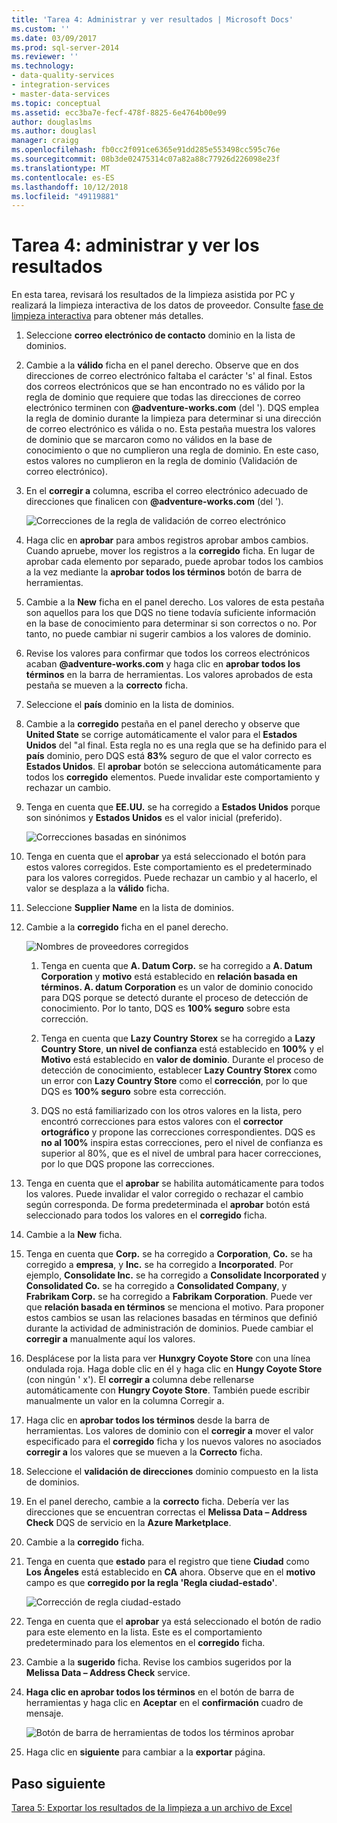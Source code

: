 ```yaml
---
title: 'Tarea 4: Administrar y ver resultados | Microsoft Docs'
ms.custom: ''
ms.date: 03/09/2017
ms.prod: sql-server-2014
ms.reviewer: ''
ms.technology:
- data-quality-services
- integration-services
- master-data-services
ms.topic: conceptual
ms.assetid: ecc3ba7e-fecf-478f-8825-6e4764b00e99
author: douglaslms
ms.author: douglasl
manager: craigg
ms.openlocfilehash: fb0cc2f091ce6365e91dd285e553498cc595c76e
ms.sourcegitcommit: 08b3de02475314c07a82a88c77926d226098e23f
ms.translationtype: MT
ms.contentlocale: es-ES
ms.lasthandoff: 10/12/2018
ms.locfileid: "49119881"
---
```

# <a name="task-4-manaing-and-viewing-results"></a>Tarea 4: administrar y ver los resultados
  En esta tarea, revisará los resultados de la limpieza asistida por PC y realizará la limpieza interactiva de los datos de proveedor. Consulte [fase de limpieza interactiva](http://msdn.microsoft.com/library/hh213061.aspx#Interactive) para obtener más detalles.  
  
1.  Seleccione **correo electrónico de contacto** dominio en la lista de dominios.  
  
2.  Cambie a la **válido** ficha en el panel derecho. Observe que en dos direcciones de correo electrónico faltaba el carácter 's' al final. Estos dos correos electrónicos que se han encontrado no es válido por la regla de dominio que requiere que todas las direcciones de correo electrónico terminen con **@adventure-works.com** (del '). DQS emplea la regla de dominio durante la limpieza para determinar si una dirección de correo electrónico es válida o no. Esta pestaña muestra los valores de dominio que se marcaron como no válidos en la base de conocimiento o que no cumplieron una regla de dominio. En este caso, estos valores no cumplieron en la regla de dominio (Validación de correo electrónico).  
  
3.  En el **corregir a** columna, escriba el correo electrónico adecuado de direcciones que finalicen con **@adventure-works.com** (del ').  
  
     ![Correcciones de la regla de validación de correo electrónico](../../2014/tutorials/media/et-managingandviewingresults-01.jpg "correcciones de la regla de validación de correo electrónico")  
  
4.  Haga clic en **aprobar** para ambos registros aprobar ambos cambios. Cuando apruebe, mover los registros a la **corregido** ficha. En lugar de aprobar cada elemento por separado, puede aprobar todos los cambios a la vez mediante la **aprobar todos los términos** botón de barra de herramientas.  
  
5.  Cambie a la **New** ficha en el panel derecho. Los valores de esta pestaña son aquellos para los que DQS no tiene todavía suficiente información en la base de conocimiento para determinar si son correctos o no. Por tanto, no puede cambiar ni sugerir cambios a los valores de dominio.  
  
6.  Revise los valores para confirmar que todos los correos electrónicos acaban **@adventure-works.com** y haga clic en **aprobar todos los términos** en la barra de herramientas. Los valores aprobados de esta pestaña se mueven a la **correcto** ficha.  
  
7.  Seleccione el **país** dominio en la lista de dominios.  
  
8.  Cambie a la **corregido** pestaña en el panel derecho y observe que **United State** se corrige automáticamente el valor para el **Estados Unidos** del "al final. Esta regla no es una regla que se ha definido para el **país** dominio, pero DQS está **83%** seguro de que el valor correcto es **Estados Unidos**. El **aprobar** botón se selecciona automáticamente para todos los **corregido** elementos. Puede invalidar este comportamiento y rechazar un cambio.  
  
9. Tenga en cuenta que **EE.UU.** se ha corregido a **Estados Unidos** porque son sinónimos y **Estados Unidos** es el valor inicial (preferido).  
  
     ![Correcciones basadas en sinónimos](../../2014/tutorials/media/et-managingandviewingresults-02.jpg "correcciones basadas en sinónimos")  
  
10. Tenga en cuenta que el **aprobar** ya está seleccionado el botón para estos valores corregidos. Este comportamiento es el predeterminado para los valores corregidos. Puede rechazar un cambio y al hacerlo, el valor se desplaza a la **válido** ficha.  
  
11. Seleccione **Supplier Name** en la lista de dominios.  
  
12. Cambie a la **corregido** ficha en el panel derecho.  
  
     ![Nombres de proveedores corregidos](../../2014/tutorials/media/et-managingandviewingresults-03.jpg "nombres de proveedores corregidos")  
  
    1.  Tenga en cuenta que **A. Datum Corp.** se ha corregido a **A. Datum Corporation** y **motivo** está establecido en **relación basada en términos. A. datum Corporation** es un valor de dominio conocido para DQS porque se detectó durante el proceso de detección de conocimiento. Por lo tanto, DQS es **100% seguro** sobre esta corrección.  
  
    2.  Tenga en cuenta que **Lazy Country Storex** se ha corregido a **Lazy Country Store**, **un nivel de confianza** está establecido en **100%** y el **Motivo** está establecido en **valor de dominio**. Durante el proceso de detección de conocimiento, establecer **Lazy Country Storex** como un error con **Lazy Country Store** como el **corrección**, por lo que DQS es **100% seguro** sobre esta corrección.  
  
    3.  DQS no está familiarizado con los otros valores en la lista, pero encontró correcciones para estos valores con el **corrector ortográfico** y propone las correcciones correspondientes. DQS es **no al 100%** inspira estas correcciones, pero el nivel de confianza es superior al 80%, que es el nivel de umbral para hacer correcciones, por lo que DQS propone las correcciones.  
  
13. Tenga en cuenta que el **aprobar** se habilita automáticamente para todos los valores. Puede invalidar el valor corregido o rechazar el cambio según corresponda. De forma predeterminada el **aprobar** botón está seleccionado para todos los valores en el **corregido** ficha.  
  
14. Cambie a la **New** ficha.  
  
15. Tenga en cuenta que **Corp.** se ha corregido a **Corporation**, **Co.** se ha corregido a **empresa**, y **Inc.** se ha corregido a **Incorporated**. Por ejemplo, **Consolidate Inc.** se ha corregido a **Consolidate Incorporated** y **Consolidated Co.** se ha corregido a **Consolidated Company**, y **Frabrikam Corp.** se ha corregido a **Fabrikam Corporation**.  Puede ver que **relación basada en términos** se menciona el motivo. Para proponer estos cambios se usan las relaciones basadas en términos que definió durante la actividad de administración de dominios. Puede cambiar el **corregir a** manualmente aquí los valores.  
  
16. Desplácese por la lista para ver **Hunxgry Coyote Store** con una línea ondulada roja. Haga doble clic en él y haga clic en **Hungy Coyote Store** (con ningún ' x'). El **corregir a** columna debe rellenarse automáticamente con **Hungry Coyote Store**. También puede escribir manualmente un valor en la columna Corregir a.  
  
17. Haga clic en **aprobar todos los términos** desde la barra de herramientas. Los valores de dominio con el **corregir a** mover el valor especificado para el **corregido** ficha y los nuevos valores no asociados **corregir a** los valores que se mueven a la  **Correcto** ficha.  
  
18. Seleccione el **validación de direcciones** dominio compuesto en la lista de dominios.  
  
19. En el panel derecho, cambie a la **correcto** ficha. Debería ver las direcciones que se encuentran correctas el **Melissa Data – Address Check** DQS de servicio en la **Azure Marketplace**.  
  
20. Cambie a la **corregido** ficha.  
  
21. Tenga en cuenta que **estado** para el registro que tiene **Ciudad** como **Los Ángeles** está establecido en **CA** ahora. Observe que en el **motivo** campo es que **corregido por la regla 'Regla ciudad-estado'**.  
  
     ![Corrección de regla ciudad-estado](../../2014/tutorials/media/et-managingandviewingresults-04.jpg "corrección a la regla Ciudad-Estado")  
  
22. Tenga en cuenta que el **aprobar** ya está seleccionado el botón de radio para este elemento en la lista. Este es el comportamiento predeterminado para los elementos en el **corregido** ficha.  
  
23. Cambie a la **sugerido** ficha. Revise los cambios sugeridos por la **Melissa Data – Address Check** service.  
  
24. **Haga clic en aprobar todos los términos** en el botón de barra de herramientas y haga clic en **Aceptar** en el **confirmación** cuadro de mensaje.  
  
     ![Botón de barra de herramientas de todos los términos aprobar](../../2014/tutorials/media/et-managingandviewingresults-05.jpg "aprobar el botón de barra de herramientas de todos los términos")  
  
25. Haga clic en **siguiente** para cambiar a la **exportar** página.  
  
## <a name="next-step"></a>Paso siguiente  
 [Tarea 5: Exportar los resultados de la limpieza a un archivo de Excel](../../2014/tutorials/task-5-exporting-cleansing-results-to-an-excel-file.md)  
  
  
